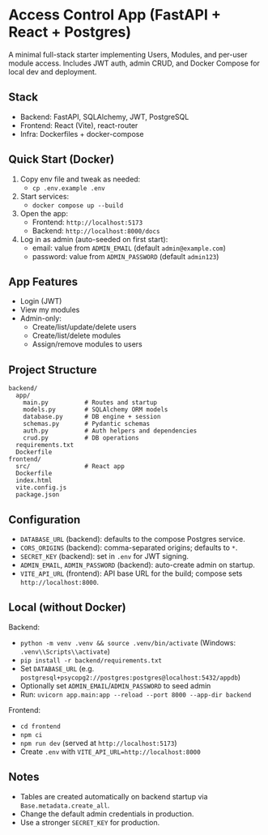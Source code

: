 # Access Control App (FastAPI + React + Postgres)

A minimal full-stack starter implementing Users, Modules, and per-user module access. Includes JWT auth, admin CRUD, and Docker Compose for local dev and deployment.

## Stack
- Backend: FastAPI, SQLAlchemy, JWT, PostgreSQL
- Frontend: React (Vite), react-router
- Infra: Dockerfiles + docker-compose

## Quick Start (Docker)

1. Copy env file and tweak as needed:
   - `cp .env.example .env`
2. Start services:
   - `docker compose up --build`
3. Open the app:
   - Frontend: `http://localhost:5173`
   - Backend: `http://localhost:8000/docs`
4. Log in as admin (auto-seeded on first start):
   - email: value from `ADMIN_EMAIL` (default `admin@example.com`)
   - password: value from `ADMIN_PASSWORD` (default `admin123`)

## App Features
- Login (JWT)
- View my modules
- Admin-only:
  - Create/list/update/delete users
  - Create/list/delete modules
  - Assign/remove modules to users

## Project Structure
```
backend/
  app/
    main.py          # Routes and startup
    models.py        # SQLAlchemy ORM models
    database.py      # DB engine + session
    schemas.py       # Pydantic schemas
    auth.py          # Auth helpers and dependencies
    crud.py          # DB operations
  requirements.txt
  Dockerfile
frontend/
  src/               # React app
  Dockerfile
  index.html
  vite.config.js
  package.json
```

## Configuration
- `DATABASE_URL` (backend): defaults to the compose Postgres service.
- `CORS_ORIGINS` (backend): comma-separated origins; defaults to `*`.
- `SECRET_KEY` (backend): set in `.env` for JWT signing.
- `ADMIN_EMAIL`, `ADMIN_PASSWORD` (backend): auto-create admin on startup.
- `VITE_API_URL` (frontend): API base URL for the build; compose sets `http://localhost:8000`.

## Local (without Docker)
Backend:
- `python -m venv .venv && source .venv/bin/activate` (Windows: `.venv\\Scripts\\activate`)
- `pip install -r backend/requirements.txt`
- Set `DATABASE_URL` (e.g. `postgresql+psycopg2://postgres:postgres@localhost:5432/appdb`)
- Optionally set `ADMIN_EMAIL`/`ADMIN_PASSWORD` to seed admin
- Run: `uvicorn app.main:app --reload --port 8000 --app-dir backend`

Frontend:
- `cd frontend`
- `npm ci`
- `npm run dev` (served at `http://localhost:5173`)
- Create `.env` with `VITE_API_URL=http://localhost:8000`

## Notes
- Tables are created automatically on backend startup via `Base.metadata.create_all`.
- Change the default admin credentials in production.
- Use a stronger `SECRET_KEY` for production.

